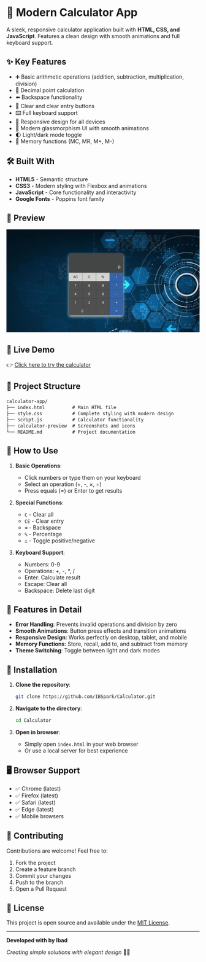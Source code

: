 # 🧮 Modern Calculator App

A sleek, responsive calculator application built with **HTML, CSS, and JavaScript**. Features a clean design with smooth animations and full keyboard support.

## ✨ Key Features

- ➕ Basic arithmetic operations (addition, subtraction, multiplication, division)
- 🔢 Decimal point calculation
- ⬅️ Backspace functionality
- 🧹 Clear and clear entry buttons
- ⌨️ Full keyboard support
- 📱 Responsive design for all devices
- 🎨 Modern glassmorphism UI with smooth animations
- 🌓 Light/dark mode toggle
- 💾 Memory functions (MC, MR, M+, M-)

## 🛠️ Built With

- **HTML5** - Semantic structure
- **CSS3** - Modern styling with Flexbox and animations
- **JavaScript** - Core functionality and interactivity
- **Google Fonts** - Poppins font family

## 📸 Preview

![Calculator App](Calculator-Preview.png)

## 🚀 Live Demo

👉 [Click here to try the calculator](https://IBSpark.github.io/Calculator/)

## 📁 Project Structure

```
calculator-app/
├── index.html          # Main HTML file
├── style.css           # Complete styling with modern design
├── script.js           # Calculator functionality
├── calculator-preview  # Screenshots and icons
└── README.md           # Project documentation
```

## 🎯 How to Use

1. **Basic Operations**:
   - Click numbers or type them on your keyboard
   - Select an operation (+, -, ×, ÷)
   - Press equals (=) or Enter to get results

2. **Special Functions**:
   - `C` - Clear all
   - `CE` - Clear entry
   - `⌫` - Backspace
   - `%` - Percentage
   - `±` - Toggle positive/negative

3. **Keyboard Support**:
   - Numbers: 0-9
   - Operations: +, -, *, /
   - Enter: Calculate result
   - Escape: Clear all
   - Backspace: Delete last digit

## 🌟 Features in Detail

- **Error Handling**: Prevents invalid operations and division by zero
- **Smooth Animations**: Button press effects and transition animations
- **Responsive Design**: Works perfectly on desktop, tablet, and mobile
- **Memory Functions**: Store, recall, add to, and subtract from memory
- **Theme Switching**: Toggle between light and dark modes

## 🔧 Installation

1. **Clone the repository**:
   ```bash
   git clone https://github.com/IBSpark/Calculator.git
   ```

2. **Navigate to the directory**:
   ```bash
   cd Calculator
   ```

3. **Open in browser**:
   - Simply open `index.html` in your web browser
   - Or use a local server for best experience

## 🖥️ Browser Support

- ✅ Chrome (latest)
- ✅ Firefox (latest)
- ✅ Safari (latest)
- ✅ Edge (latest)
- ✅ Mobile browsers

## 🤝 Contributing

Contributions are welcome! Feel free to:
1. Fork the project
2. Create a feature branch
3. Commit your changes
4. Push to the branch
5. Open a Pull Request

## 📜 License

This project is open source and available under the [MIT License](LICENSE).

---

**Developed with  by Ibad**

*Creating simple solutions with elegant design* 🎯✨
